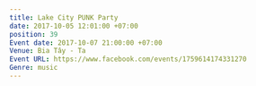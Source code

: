 ```yaml
---
title: Lake City PUNK Party
date: 2017-10-05 12:01:00 +07:00
position: 39
Event date: 2017-10-07 21:00:00 +07:00
Venue: Bia Tây - Ta
Event URL: https://www.facebook.com/events/1759614174331270
Genre: music
---
```


